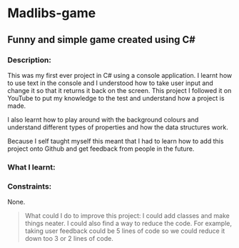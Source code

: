 # Madlibs-game

## Funny and simple game created using C#

### Description:

This was my first ever project in C# using a console application. I learnt how to use text in the console and I understood how to take user input and change it so that it returns it back on the screen. This project I followed it on YouTube to put my knowledge to the test and understand how a project is made.

I also learnt how to play around with the background colours and understand different types of properties and how the data structures work.

Because I self taught myself this meant that I had to learn how to add this project onto Github and get feedback from people in the future.

### What I learnt:


### Constraints:

None.

> What could I do to improve this project: I could add classes and make things neater. I could also find a way to reduce the code. For example, taking user feedback could be 5 lines of code so we could reduce it down too 3 or 2 lines of code.
